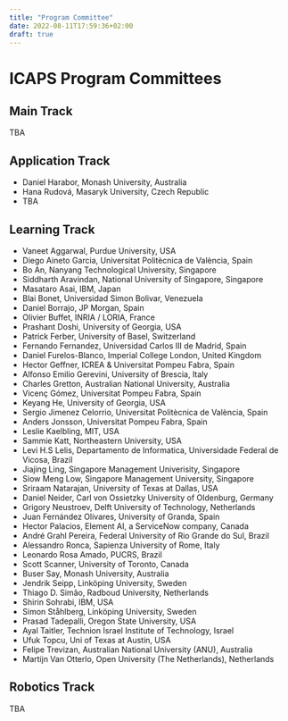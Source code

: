 ```yaml
---
title: "Program Committee"
date: 2022-08-11T17:59:36+02:00
draft: true
---
```


# ICAPS Program Committees
## Main Track
TBA

## Application Track
- Daniel Harabor, Monash University, Australia
- Hana Rudová, Masaryk University, Czech Republic
- TBA

## Learning Track
- Vaneet Aggarwal, Purdue University, USA
- Diego Aineto Garcia, Universitat Politècnica de València, Spain
- Bo An, Nanyang Technological University, Singapore
- Siddharth Aravindan, National University of Singapore, Singapore
- Masataro Asai, IBM, Japan
- Blai Bonet, Universidad Simon Bolivar, Venezuela
- Daniel Borrajo, JP Morgan, Spain
- Olivier Buffet, INRIA / LORIA, France
- Prashant Doshi, University of Georgia, USA
- Patrick Ferber, University of Basel, Switzerland
- Fernando Fernandez, Universidad Carlos III de Madrid, Spain
- Daniel Furelos-Blanco, Imperial College London, United Kingdom
- Hector Geffner, ICREA & Universitat Pompeu Fabra, Spain
- Alfonso Emilio Gerevini, University of Brescia, Italy
- Charles Gretton, Australian National University, Australia
- Vicenç Gómez, Universitat Pompeu Fabra, Spain
- Keyang He, University of Georgia, USA
- Sergio Jimenez Celorrio, Universitat Politècnica de València, Spain
- Anders Jonsson, Universitat Pompeu Fabra, Spain
- Leslie Kaelbling, MIT, USA
- Sammie Katt, Northeastern University, USA
- Levi H.S Lelis, Departamento de Informatica, Universidade Federal de Vicosa, Brazil
- Jiajing Ling, Singapore Management Univerisity, Singapore
- Siow Meng Low, Singapore Management University, Singapore
- Sriraam Natarajan, University of Texas at Dallas, USA
- Daniel Neider, Carl von Ossietzky University of Oldenburg, Germany
- Grigory Neustroev, Delft University of Technology, Netherlands
- Juan Fernández Olivares, University of Granda, Spain
- Hector Palacios, Element AI, a ServiceNow company, Canada
- André Grahl Pereira, Federal University of Rio Grande do Sul, Brazil
- Alessandro Ronca, Sapienza University of Rome, Italy
- Leonardo Rosa Amado, PUCRS, Brazil
- Scott Scanner, University of Toronto, Canada
- Buser Say, Monash University, Australia
- Jendrik Seipp, Linköping University, Sweden
- Thiago D. Simão, Radboud University, Netherlands
- Shirin Sohrabi, IBM, USA
- Simon Ståhlberg, Linköping University, Sweden
- Prasad Tadepalli, Oregon State University, USA
- Ayal Taitler, Technion Israel Institute of Technology, Israel
- Ufuk Topcu, Uni of Texas at Austin, USA
- Felipe Trevizan, Australian National University (ANU), Australia
- Martijn Van Otterlo, Open University (The Netherlands), Netherlands

## Robotics Track
TBA
